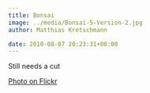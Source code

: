 ```yaml
---
title: Bonsai
image: ../media/Bonsai-5-Version-2.jpg
author: Matthias Kretschmann

date: 2010-08-07 20:23:31+00:00
---
```


Still needs a cut

[Photo on Flickr](http://www.flickr.com/photos/krema/4894095148)
